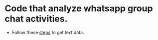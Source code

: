 # Code that analyze whatsapp group chat activities.

[Data]:https://www.nextpit.com/how-to-export-whatsapp-chats

- Follow these [steps][data] to get text data.

